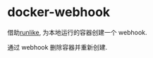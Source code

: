 # docker-webhook

借助[runlike](https://github.com/lavie/runlike), 为本地运行的容器创建一个 webhook.

通过 webhook 删除容器并重新创建.
